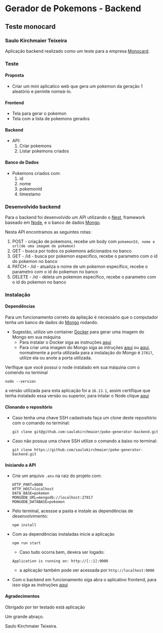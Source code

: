 # Gerador de Pokemons - Backend

## Teste monocard

### Saulo Kirchmaier Teixeira

Aplicação backend realizado como um teste para a empresa [Monocard](https://monocard.com.br/).

### Teste

#### Proposta

- Criar um mini aplicatico web que gera um pokemon da geração 1 aleatório e permite nomeá-lo.

#### Frontend

- Tela para gerar o pokemon
- Tela com a lista de pokemons gerados

#### Backend

- API:
  1. Criar pokemons
  2. Listar pokemons criados

#### Banco de Dados

- Pokemons criados com:
  1. id
  2. nome
  3. pokemonId
  4. timestamo


### Desenvolvido backend

Para o backend foi desenvolvido um API utilizando o [Nest](https://nestjs.com/), framework baseado em [Node](https://nodejs.org/en/), e o banco de dados [Mongo](https://www.mongodb.com/).

Nesta API encontramos as seguintes rotas:

  1. POST - criação de pokemons, recebe um body com `pokemonId, nome e url(de uma imagem do pokemon)`
  2. GET - busca por todos os pokemons adicionados no banco
  3. GET - /id - busca por pokemon específico, recebe o parametro com o id do pokemon no banco
  4. PATCH - /id - atualiza o nome de um pokemon específico, recebe o parametro com o id do pokemon no banco
  5. DELETE - /id - deleta um pokemon específico, recebe o parametro com o id do pokemon no banco

### Instalação

#### Dependências

Para um funcionamento correto da apliação é necessário que o computador tenha um banco de dados do [Mongo](https://www.mongodb.com/) rodando.

- Sugestão, utilize um container [Docker](https://www.docker.com/) para gerar uma imagem do Mongo em sua máquina
  - Para instalar o Docker siga as instruções [aqui](https://docs.docker.com/desktop/linux/install/)
  - Para criar uma imagem do Mongo siga as intruções [aqui](https://hub.docker.com/_/mongo) ou [aqui](https://balta.io/blog/mongodb-docker), normalmente a porta utilizada para a instalação do Mongo é `27017`, utilize ela ou anote a porta utilizada.

Verifique que você possui o node instalado em sua máquina com o comendo no terminal

  ```
  node --version
  ```

a versão utilizada para esta aplicação foi a `16.13.1`, assim certifique que tenha instalado essa versão ou superior, para intalar o Node clique [aqui](https://docs.npmjs.com/downloading-and-installing-node-js-and-npm)

#### Clonando o repositório

- Caso tenha uma chave SSH cadastrada faça um clone deste repositório com o comando no terminal:

  ```
  git clone git@github.com:saulokirchmaier/poke-generator-backend.git
  ```

- Caso não possua uma chave SSH utilize o comando a baixo no terminal:

  ```
  git clone https://github.com/saulokirchmaier/poke-generator-backend.git
  ```

#### Iniciando a API

- Crie um arquivo `.env` na raiz do projeto com:

  ```
  HTTP_PORT=9000
  HTTP_HOST=localhost
  DATA_BASE=pokemon
  MONGODB_URL=mongodb://localhost:27017
  MONGODB_DATABASE=pokemon
  ```

- Pelo terminal, acessse a pasta e instale as dependências de desenvolvimento:

  ```
  npm install
  ```

- Com as dependências instaladas inicie a aplicação 

  ```
  npm run start
  ```
  
  - Caso tudo ocorra bem, devera ser logado:

  ```
  Application is running on: http://[::1]:9000
  ```

    - a aplicação também pode ser acessada por `http://localhost:9000`

- Com o backend em funcionamento siga abra o aplicativo frontend, para isso siga as instruções [aqui](https://github.com/saulokirchmaier/poke-generator-frontend)


#### Agradecimentos

Obrigado por ter testado está aplicação

Um grande abraço.

Saulo Kirchmaier Teixeira.